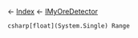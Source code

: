 ← [Index](Api-Index) ← [IMyOreDetector](Sandbox.ModAPI.Ingame.IMyOreDetector)

```csharp[float](System.Single) Range```